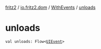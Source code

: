 [fritz2](../../index.md) / [io.fritz2.dom](../index.md) / [WithEvents](index.md) / [unloads](./unloads.md)

# unloads

`val unloads: Flow<`[`UIEvent`](https://kotlinlang.org/api/latest/jvm/stdlib/org.w3c.dom.events/-u-i-event/index.html)`>`